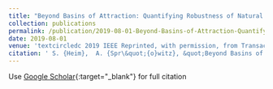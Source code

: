 ```yaml
---
title: "Beyond Basins of Attraction: Quantifying Robustness of Natural Dynamics"
collection: publications
permalink: /publication/2019-08-01-Beyond-Basins-of-Attraction-Quantifying-Robustness-of-Natural-Dynamics
date: 2019-08-01
venue: 'textcircledc 2019 IEEE Reprinted, with permission, from Transactions on Robotics'
citation: ' S. {Heim},  A. {Spr\&quot;{o}witz}, &quot;Beyond Basins of Attraction: Quantifying Robustness of Natural Dynamics.&quot; textcircledc 2019 IEEE Reprinted, with permission, from Transactions on Robotics, 2019.'
---
```

Use [Google Scholar](https://scholar.google.com/scholar?q=Beyond+Basins+of+Attraction:+Quantifying+Robustness+of+Natural+Dynamics){:target="_blank"} for full citation